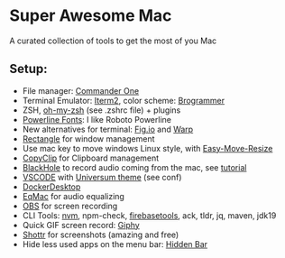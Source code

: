 # Super Awesome Mac

A curated collection of tools to get the most of you Mac

## Setup:
- File manager: [Commander One](https://apps.apple.com/nl/app/commander-one-file-manager/id1035236694?mt=12)
- Terminal Emulator: [Iterm2](https://iterm2.com/), color scheme: [Brogrammer](https://raw.githubusercontent.com/mbadolato/iTerm2-Color-Schemes/master/schemes/Brogrammer.itermcolors)
- ZSH, [oh-my-zsh](https://ohmyz.sh/) (see .zshrc file) + plugins
- [Powerline Fonts](https://fmacedoo.medium.com/oh-my-zsh-with-powerline-fonts-pretty-simple-as-you-deserve-fbe7f6d23723):  I like Roboto Powerline
- New alternatives for terminal: [Fig.io](https://fig.io/) and [Warp](https://warp.dev/)
- [Rectangle](https://rectangleapp.com/) for window management
- Use mac key to move windows Linux style, with [Easy-Move-Resize](https://github.com/dmarcotte/easy-move-resize)
- [CopyClip](https://apps.apple.com/nl/app/copyclip-clipboard-history/id595191960?mt=12) for Clipboard management
- [BlackHole](https://existential.audio/blackhole/) to record audio coming from the mac, see [tutorial](https://www.youtube.com/watch?v=n-ECXna1hiY)
- [VSCODE](https://code.visualstudio.com/download) with [Universum theme](https://vscodethemes.com/e/dbeff.universum/universum?language=javascript) (see conf)
- [DockerDesktop](https://www.docker.com/products/docker-desktop/)
- [EqMac](https://eqmac.app/) for audio equalizing
- [OBS](https://obsproject.com/download) for screen recording
- CLI Tools: [nvm](https://github.com/nvm-sh/nvm#install--update-script), npm-check, [firebasetools](https://firebase.google.com/docs/cli#install-cli-mac-linux), ack, tldr, jq, maven, jdk19
- Quick GIF screen record: [Giphy](https://apps.apple.com/us/app/giphy-capture-the-gif-maker/id668208984?mt=12)
- [Shottr](https://shottr.cc/) for screenshots (amazing and free)
- Hide less used apps on the menu bar: [Hidden Bar](https://apps.apple.com/us/app/hidden-bar/id1452453066?mt=12)
